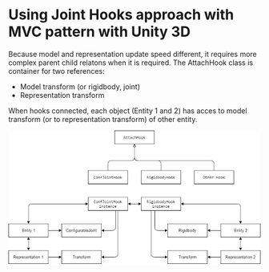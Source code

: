 # Using Joint Hooks approach with MVC  pattern with Unity 3D

Because model and representation update speed different, it requires more complex parent child relatons when it is required. The AttachHook class is container for two references:

- Model transform (or rigidbody, joint)
- Representation transform

When hooks connected, each object (Entity 1 and 2) has acces to model transform (or to representation transform) of other entity.

![AttachHook Diagram](docs/AttachHook.png)



